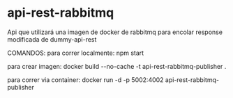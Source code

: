 # api-rest-rabbitmq
Api que utilizará una imagen de docker de rabbitmq para encolar response modificada de dummy-api-rest

COMANDOS:
para correr localmente:
npm start

para crear imagen:
docker build --no-cache -t api-rest-rabbitmq-publisher .

para correr via container:
docker run -d -p 5002:4002 api-rest-rabbitmq-publisher